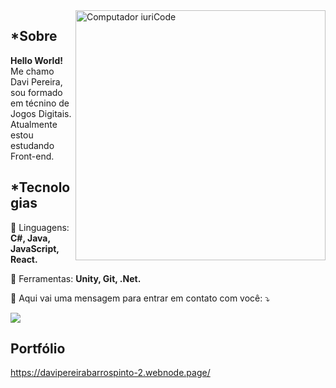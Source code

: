 <img src="https://raw.githubusercontent.com/MicaelliMedeiros/micaellimedeiros/master/image/computer-illustration.png" min-width="400px" max-width="400px" width="400px" align="right" alt="Computador iuriCode">

## *Sobre
<p align="left"> 
  <strong>Hello World!</strong><br>
  Me chamo Davi Pereira, sou formado em técnino de Jogos Digitais.<br>
  Atualmente estou estudando Front-end.<br>
</p>

## *Tecnologias

<p align="left">
  🚀 Linguagens: <strong>C#, Java, JavaScript, React.</strong>
</p>

<p align="left">
  💼 Ferramentas: <strong>Unity, Git, .Net.</strong>
</p>

<p align="left">
  💌 Aqui vai uma mensagem para entrar em contato com você: ⤵️
</p>

<p align="left">

  <a href="https://www.linkedin.com/in/davi-pereira-17220a22b/" alt="Linkedin">
  <img src="https://img.shields.io/badge/-Linkedin-0e76a8?style=flat-square&logo=Linkedin&logoColor=white&link=LINK-DO-SEU-LINKEDIN" /></a>
</p>

## **Portfólio**

https://davipereirabarrospinto-2.webnode.page/

